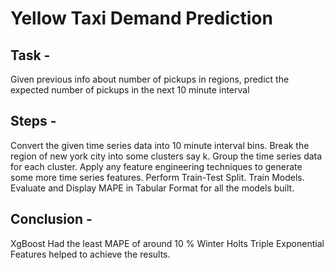 # Yellow Taxi Demand Prediction

## Task -
Given previous info about number of pickups in regions, predict the expected number of pickups in the next 10 minute interval

## Steps -
Convert the given time series data into 10 minute interval bins.
Break the region of new york city into some clusters say k.
Group the time series data for each cluster.
Apply any feature engineering techniques to generate some more time series features.
Perform Train-Test Split.
Train Models.
Evaluate and Display MAPE in Tabular Format for all the models built.
## Conclusion -
XgBoost Had the least MAPE of around 10 %
Winter Holts Triple Exponential Features helped to achieve the results.
